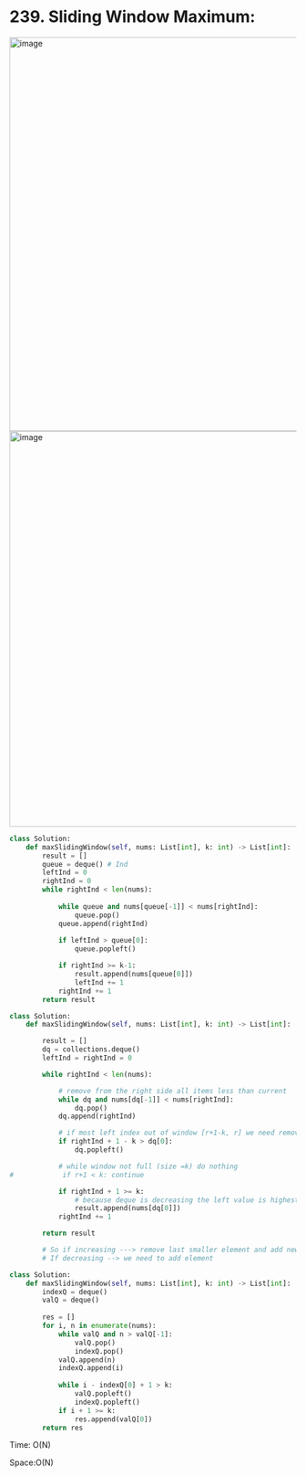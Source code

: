 # 239. Sliding Window Maximum:

<img width="690" alt="image" src="https://user-images.githubusercontent.com/35987583/174035717-95991ef8-bca1-47ed-8558-a0595ccebfb4.png">
<img width="693" alt="image" src="https://user-images.githubusercontent.com/35987583/174035783-32b6878b-e82e-4518-ab12-1d240a3dd149.png">


```py
class Solution:
    def maxSlidingWindow(self, nums: List[int], k: int) -> List[int]:
        result = []
        queue = deque() # Ind
        leftInd = 0
        rightInd = 0
        while rightInd < len(nums):
            
            while queue and nums[queue[-1]] < nums[rightInd]:
                queue.pop()        
            queue.append(rightInd)      
            
            if leftInd > queue[0]:
                queue.popleft()

            if rightInd >= k-1:
                result.append(nums[queue[0]])
                leftInd += 1
            rightInd += 1
        return result
```

```python
class Solution:
    def maxSlidingWindow(self, nums: List[int], k: int) -> List[int]:

        result = []
        dq = collections.deque()
        leftInd = rightInd = 0

        while rightInd < len(nums):

            # remove from the right side all items less than current
            while dq and nums[dq[-1]] < nums[rightInd]:
                dq.pop()
            dq.append(rightInd)

            # if most left index out of window [r+1-k, r] we need remove it
            if rightInd + 1 - k > dq[0]:
                dq.popleft()

            # while window not full (size =k) do nothing
#            if r+1 < k: continue

            if rightInd + 1 >= k:        
                # because deque is decreasing the left value is highest
                result.append(nums[dq[0]])
            rightInd += 1

        return result

        # So if increasing ---> remove last smaller element and add new element
        # If decreasing --> we need to add element
```


```python
class Solution:
    def maxSlidingWindow(self, nums: List[int], k: int) -> List[int]:
        indexQ = deque()
        valQ = deque()
        
        res = []
        for i, n in enumerate(nums):
            while valQ and n > valQ[-1]:
                valQ.pop()
                indexQ.pop()
            valQ.append(n)
            indexQ.append(i)
            
            while i - indexQ[0] + 1 > k:
                valQ.popleft()
                indexQ.popleft()
            if i + 1 >= k:
                res.append(valQ[0])
        return res
```

Time: O(N)

Space:O(N)
